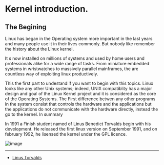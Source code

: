 Kernel introduction.
================================================================================

The Begining
--------------------------------------------------------------------------------
Linux has began in the Operating system more important in the last years and many people use it in their lives commonly.
But nobody like remember the history about the Linux kernel.

It s now installed on millions of systems and used by home users and professionals alike for a wide range of tasks. From miniature embedded systems in wristwatches to massively parallel mainframes, the are countless way of exploiting linux productively.

This the first part to undestand if you want to begin with this topics.
Linux looks like any other Unix systems; indeed, UNIX compatiblity has a major design and goal of the Linux Kernel project and it is considered as the core of the Operating Systems.
The First difference betwen any other programs in the system consist that controls the hardware and the applications but the applications do not communicate with the hardware directly, instead the go to the kernel. In summary

In 1991 a Finish student named of Linus Benedict Torvalds begin with his development. He released the first linux version on September 1991, and on february 1992, he lisensed the kernel under the GPL licence.

![image](https://lh4.googleusercontent.com/-Y_ESIDYRHpk/AAAAAAAAAAI/AAAAAAAAQtI/GsbYt_CjQmI/photo.jpg)



--------------------------------------------------------------------------------

* [Linus Torvalds](http://es.wikipedia.org/wiki/Linus_Torvalds)